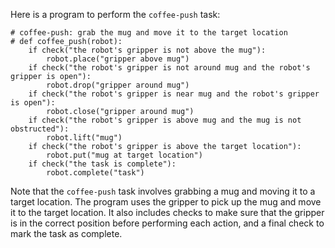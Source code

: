 Here is a program to perform the `coffee-push` task:

```
# coffee-push: grab the mug and move it to the target location
# def coffee_push(robot):
    if check("the robot's gripper is not above the mug"):
        robot.place("gripper above mug")
    if check("the robot's gripper is not around mug and the robot's gripper is open"):
        robot.drop("gripper around mug")
    if check("the robot's gripper is near mug and the robot's gripper is open"):
        robot.close("gripper around mug")
    if check("the robot's gripper is above mug and the mug is not obstructed"):
        robot.lift("mug")
    if check("the robot's gripper is above the target location"):
        robot.put("mug at target location")
    if check("the task is complete"):
        robot.complete("task")
```

Note that the `coffee-push` task involves grabbing a mug and moving it to a target location. The program uses the gripper to pick up the mug and move it to the target location. It also includes checks to make sure that the gripper is in the correct position before performing each action, and a final check to mark the task as complete.